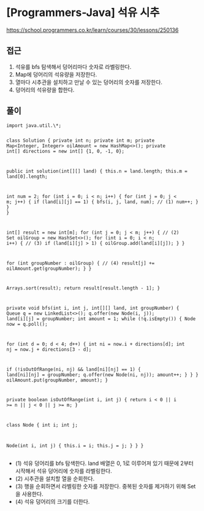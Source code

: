 [Programmers-Java] 석유 시추
=
<p><a href="https://school.programmers.co.kr/learn/courses/30/lessons/250136">https://school.programmers.co.kr/learn/courses/30/lessons/250136</a></p>
<h2>접근</h2>
<ol>
<li>석유를 bfs 탐색해서 덩어리마다 숫자로 라벨링한다.</li>
<li>Map에 덩어리의 석유량을 저장한다.</li>
<li>열마다 시추관을 설치하고 만날 수 있는 덩어리의 숫자를 저장한다.</li>
<li>덩어리의 석유량을 합한다.</li>
</ol>
<h2>풀이</h2>
<pre><code class="java">import java.util.\*;

class Solution {
 private int n;
 private int m;
 private Map<Integer, Integer> oilAmount = new HashMap<>();
 private int[] directions = new int[] {1, 0, -1, 0};

 public int solution(int[][] land) {
 this.n = land.length;
 this.m = land[0].length;

 int num = 2;
 for (int i = 0; i < n; i++) {
 for (int j = 0; j < m; j++) {
 if (land[i][j] == 1) {
 bfs(i, j, land, num); // (1)
 num++;
 }
 }
 }

 int[] result = new int[m];
 for (int j = 0; j < m; j++) { // (2)
 Set<Integer> oilGroup = new HashSet<>();
 for (int i = 0; i < n; i++) { // (3)
 if (land[i][j] > 1) {
 oilGroup.add(land[i][j]);
 }
 }

 for (int groupNumber : oilGroup) { // (4)
 result[j] += oilAmount.get(groupNumber);
 }
 }

 Arrays.sort(result);
 return result[result.length - 1];
 }

 private void bfs(int i, int j, int[][] land, int groupNumber) {
 Queue<Node> q = new LinkedList<>();
 q.offer(new Node(i, j));
 land[i][j] = groupNumber;
 int amount = 1;
 while (!q.isEmpty()) {
 Node now = q.poll();

 for (int d = 0; d < 4; d++) {
 int ni = now.i + directions[d];
 int nj = now.j + directions[3 - d];

 if (!isOutOfRange(ni, nj) && land[ni][nj] == 1) {
 land[ni][nj] = groupNumber;
 q.offer(new Node(ni, nj));
 amount++;
 }
 }
 }
 oilAmount.put(groupNumber, amount);
 }

 private boolean isOutOfRange(int i, int j) {
 return i < 0 || i >= n || j < 0 || j >= m;
 }

 class Node {
 int i;
 int j;

 Node(int i, int j) {
 this.i = i;
 this.j = j;
 }
 }
}</code></pre>
<ul>
<li>(1) 석유 덩어리를 bfs 탐색한다. land 배열은 0, 1로 이루어져 있기 때문에 2부터 시작해서 석유 덩어리에 숫자를 라벨링한다.</li>
<li>(2) 시추관을 설치할 열을 순회한다.</li>
<li>(3) 행을 순회하면서 라벨링한 숫자를 저장한다. 중복된 숫자를 제거하기 위해 Set을 사용한다.</li>
<li>(4) 석유 덩어리의 크기를 더한다.</li>
</ul>